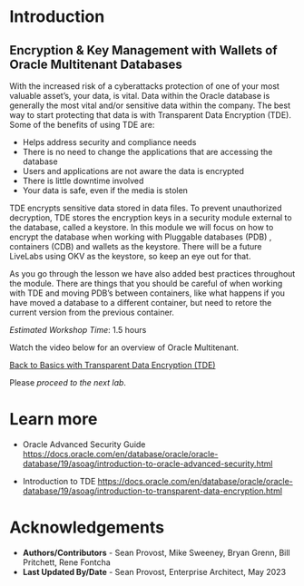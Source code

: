# Introduction

## Encryption & Key Management with Wallets of Oracle Multitenant Databases

With the increased risk of a cyberattacks protection of one of your most valuable asset’s, your data, is vital.  Data within the Oracle database is generally the most vital and/or sensitive data within the company.  The best way to start protecting that data is with Transparent Data Encryption (TDE).  Some of the benefits of using TDE are:
- Helps address security and compliance needs
- There is no need to change the applications that are accessing  the database
- Users and applications are not aware the data is encrypted
- There is little downtime involved
- Your data is safe, even if the media is stolen

TDE encrypts sensitive data stored in data files. To prevent unauthorized decryption, TDE stores the encryption keys in a security module external to the database, called a keystore.  In this module we will focus on how to encrypt the database when working with Pluggable databases (PDB) , containers (CDB) and wallets as the keystore.  There will be a future LiveLabs using OKV as the keystore, so keep an eye out for that.

As you go through the lesson we have also added best practices throughout the module.  There are things that you should be careful of when working with TDE and moving PDB’s between containers, like what happens if you have moved a database to a different container, but need to retore the current version from the previous container.  

*Estimated Workshop Time*: 1.5 hours

Watch the video below for an overview of Oracle Multitenant.

[Back to Basics with Transparent Data Encryption (TDE)](https://youtu.be/JflshZKgxYs)

Please *proceed to the next lab*.

# Learn more

- Oracle Advanced Security Guide
https://docs.oracle.com/en/database/oracle/oracle-database/19/asoag/introduction-to-oracle-advanced-security.html

- Introduction to TDE
https://docs.oracle.com/en/database/oracle/oracle-database/19/asoag/introduction-to-transparent-data-encryption.html

# Acknowledgements

- **Authors/Contributors** - Sean Provost, Mike Sweeney, Bryan Grenn, Bill Pritchett, Rene Fontcha
- **Last Updated By/Date** - Sean Provost, Enterprise Architect, May 2023
